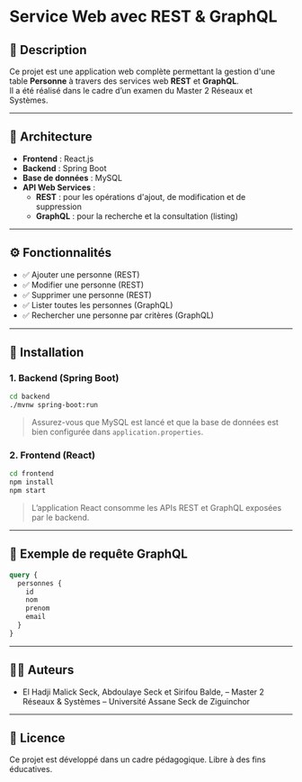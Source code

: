 # Service Web avec REST & GraphQL

## 📌 Description

Ce projet est une application web complète permettant la gestion d'une table **Personne** à travers des services web **REST** et **GraphQL**.  
Il a été réalisé dans le cadre d’un examen du Master 2 Réseaux et Systèmes.

---

## 🧱 Architecture

- **Frontend** : React.js
- **Backend** : Spring Boot
- **Base de données** : MySQL
- **API Web Services** :
  - **REST** : pour les opérations d'ajout, de modification et de suppression
  - **GraphQL** : pour la recherche et la consultation (listing)

---

## ⚙️ Fonctionnalités

- ✅ Ajouter une personne (REST)
- ✅ Modifier une personne (REST)
- ✅ Supprimer une personne (REST)
- ✅ Lister toutes les personnes (GraphQL)
- ✅ Rechercher une personne par critères (GraphQL)

---

## 🚀 Installation

### 1. Backend (Spring Boot)

```bash
cd backend
./mvnw spring-boot:run
```

> Assurez-vous que MySQL est lancé et que la base de données est bien configurée dans `application.properties`.

### 2. Frontend (React)

```bash
cd frontend
npm install
npm start
```

> L’application React consomme les APIs REST et GraphQL exposées par le backend.

---

## 🧪 Exemple de requête GraphQL

```graphql
query {
  personnes {
    id
    nom
    prenom
    email
  }
}
```

---

## 👨‍💻 Auteurs

- El Hadji Malick Seck, Abdoulaye Seck et Sirifou Balde, – Master 2 Réseaux & Systèmes – Université Assane Seck de Ziguinchor

---

## 📝 Licence

Ce projet est développé dans un cadre pédagogique. Libre à des fins éducatives.
